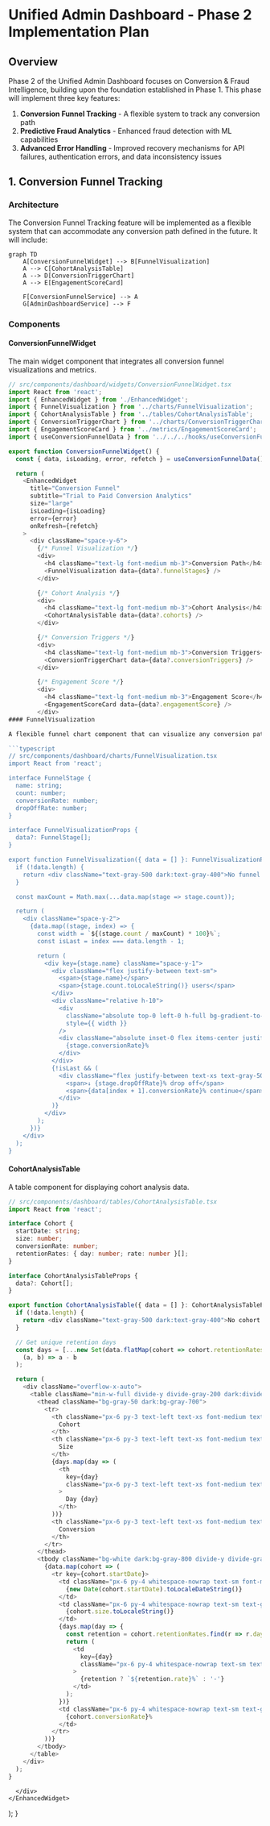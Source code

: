 # Unified Admin Dashboard - Phase 2 Implementation Plan

## Overview

Phase 2 of the Unified Admin Dashboard focuses on Conversion & Fraud Intelligence, building upon the foundation established in Phase 1. This phase will implement three key features:

1. **Conversion Funnel Tracking** - A flexible system to track any conversion path
2. **Predictive Fraud Analytics** - Enhanced fraud detection with ML capabilities
3. **Advanced Error Handling** - Improved recovery mechanisms for API failures, authentication errors, and data inconsistency issues

## 1. Conversion Funnel Tracking

### Architecture

The Conversion Funnel Tracking feature will be implemented as a flexible system that can accommodate any conversion path defined in the future. It will include:

```mermaid
graph TD
    A[ConversionFunnelWidget] --> B[FunnelVisualization]
    A --> C[CohortAnalysisTable]
    A --> D[ConversionTriggerChart]
    A --> E[EngagementScoreCard]

    F[ConversionFunnelService] --> A
    G[AdminDashboardService] --> F
```

### Components

#### ConversionFunnelWidget

The main widget component that integrates all conversion funnel visualizations and metrics.

````typescript
// src/components/dashboard/widgets/ConversionFunnelWidget.tsx
import React from 'react';
import { EnhancedWidget } from './EnhancedWidget';
import { FunnelVisualization } from '../charts/FunnelVisualization';
import { CohortAnalysisTable } from '../tables/CohortAnalysisTable';
import { ConversionTriggerChart } from '../charts/ConversionTriggerChart';
import { EngagementScoreCard } from '../metrics/EngagementScoreCard';
import { useConversionFunnelData } from '../../../hooks/useConversionFunnelData';

export function ConversionFunnelWidget() {
  const { data, isLoading, error, refetch } = useConversionFunnelData();

  return (
    <EnhancedWidget
      title="Conversion Funnel"
      subtitle="Trial to Paid Conversion Analytics"
      size="large"
      isLoading={isLoading}
      error={error}
      onRefresh={refetch}
    >
      <div className="space-y-6">
        {/* Funnel Visualization */}
        <div>
          <h4 className="text-lg font-medium mb-3">Conversion Path</h4>
          <FunnelVisualization data={data?.funnelStages} />
        </div>

        {/* Cohort Analysis */}
        <div>
          <h4 className="text-lg font-medium mb-3">Cohort Analysis</h4>
          <CohortAnalysisTable data={data?.cohorts} />
        </div>

        {/* Conversion Triggers */}
        <div>
          <h4 className="text-lg font-medium mb-3">Conversion Triggers</h4>
          <ConversionTriggerChart data={data?.conversionTriggers} />
        </div>

        {/* Engagement Score */}
        <div>
          <h4 className="text-lg font-medium mb-3">Engagement Score</h4>
          <EngagementScoreCard data={data?.engagementScore} />
        </div>
#### FunnelVisualization

A flexible funnel chart component that can visualize any conversion path.

```typescript
// src/components/dashboard/charts/FunnelVisualization.tsx
import React from 'react';

interface FunnelStage {
  name: string;
  count: number;
  conversionRate: number;
  dropOffRate: number;
}

interface FunnelVisualizationProps {
  data?: FunnelStage[];
}

export function FunnelVisualization({ data = [] }: FunnelVisualizationProps) {
  if (!data.length) {
    return <div className="text-gray-500 dark:text-gray-400">No funnel data available</div>;
  }

  const maxCount = Math.max(...data.map(stage => stage.count));

  return (
    <div className="space-y-2">
      {data.map((stage, index) => {
        const width = `${(stage.count / maxCount) * 100}%`;
        const isLast = index === data.length - 1;

        return (
          <div key={stage.name} className="space-y-1">
            <div className="flex justify-between text-sm">
              <span>{stage.name}</span>
              <span>{stage.count.toLocaleString()} users</span>
            </div>
            <div className="relative h-10">
              <div
                className="absolute top-0 left-0 h-full bg-gradient-to-r from-blue-500 to-purple-500 rounded-md"
                style={{ width }}
              />
              <div className="absolute inset-0 flex items-center justify-center text-white text-sm font-medium">
                {stage.conversionRate}%
              </div>
            </div>
            {!isLast && (
              <div className="flex justify-between text-xs text-gray-500">
                <span>↓ {stage.dropOffRate}% drop off</span>
                <span>{data[index + 1].conversionRate}% continue</span>
              </div>
            )}
          </div>
        );
      })}
    </div>
  );
}
````

#### CohortAnalysisTable

A table component for displaying cohort analysis data.

```typescript
// src/components/dashboard/tables/CohortAnalysisTable.tsx
import React from 'react';

interface Cohort {
  startDate: string;
  size: number;
  conversionRate: number;
  retentionRates: { day: number; rate: number }[];
}

interface CohortAnalysisTableProps {
  data?: Cohort[];
}

export function CohortAnalysisTable({ data = [] }: CohortAnalysisTableProps) {
  if (!data.length) {
    return <div className="text-gray-500 dark:text-gray-400">No cohort data available</div>;
  }

  // Get unique retention days
  const days = [...new Set(data.flatMap(cohort => cohort.retentionRates.map(r => r.day)))].sort(
    (a, b) => a - b
  );

  return (
    <div className="overflow-x-auto">
      <table className="min-w-full divide-y divide-gray-200 dark:divide-gray-700">
        <thead className="bg-gray-50 dark:bg-gray-700">
          <tr>
            <th className="px-6 py-3 text-left text-xs font-medium text-gray-500 dark:text-gray-300 uppercase tracking-wider">
              Cohort
            </th>
            <th className="px-6 py-3 text-left text-xs font-medium text-gray-500 dark:text-gray-300 uppercase tracking-wider">
              Size
            </th>
            {days.map(day => (
              <th
                key={day}
                className="px-6 py-3 text-left text-xs font-medium text-gray-500 dark:text-gray-300 uppercase tracking-wider"
              >
                Day {day}
              </th>
            ))}
            <th className="px-6 py-3 text-left text-xs font-medium text-gray-500 dark:text-gray-300 uppercase tracking-wider">
              Conversion
            </th>
          </tr>
        </thead>
        <tbody className="bg-white dark:bg-gray-800 divide-y divide-gray-200 dark:divide-gray-700">
          {data.map(cohort => (
            <tr key={cohort.startDate}>
              <td className="px-6 py-4 whitespace-nowrap text-sm font-medium text-gray-900 dark:text-white">
                {new Date(cohort.startDate).toLocaleDateString()}
              </td>
              <td className="px-6 py-4 whitespace-nowrap text-sm text-gray-500 dark:text-gray-300">
                {cohort.size.toLocaleString()}
              </td>
              {days.map(day => {
                const retention = cohort.retentionRates.find(r => r.day === day);
                return (
                  <td
                    key={day}
                    className="px-6 py-4 whitespace-nowrap text-sm text-gray-500 dark:text-gray-300"
                  >
                    {retention ? `${retention.rate}%` : '-'}
                  </td>
                );
              })}
              <td className="px-6 py-4 whitespace-nowrap text-sm text-gray-500 dark:text-gray-300">
                {cohort.conversionRate}%
              </td>
            </tr>
          ))}
        </tbody>
      </table>
    </div>
  );
}
```

      </div>
    </EnhancedWidget>

);
}

```

```
